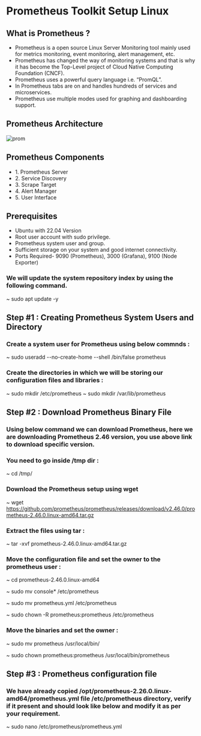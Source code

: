 # Prometheus Toolkit Setup Linux

## What is Prometheus ?
<ul>
  <li>Prometheus is a open source Linux Server Monitoring tool mainly used for metrics monitoring, event monitoring, alert management, etc.</li>
  <li>Prometheus has changed the way of monitoring systems and that is why it has become the Top-Level project of Cloud Native Computing Foundation (CNCF).</li>
  <li>Prometheus uses a powerful query language i.e. “PromQL”.</li>
  <li>In Prometheus tabs are on and handles hundreds of services and microservices.</li>
  <li>Prometheus use multiple modes used for graphing and dashboarding support.</li>
</ul>

## Prometheus Architecture

 ![prom](https://github.com/user-attachments/assets/0b97ce7e-71d7-47a5-9326-cc526e5493c2)

 ## Prometheus Components
 <ul>
   <li>1. Prometheus Server</li>
   <li>2. Service Discovery</li>
   <li>3. Scrape Target</li>
   <li>4. Alert Manager</li>
   <li>5. User Interface</li>
 </ul>

## Prerequisites
<ul>
  <li>Ubuntu with 22.04 Version</li>
  <li>Root user account with sudo  privilege.</li>
  <li>Prometheus system user and group.</li>
  <li>Sufficient storage on your system and good internet connectivity.</li>
  <li>Ports Required- 9090 (Prometheus), 3000 (Grafana), 9100 (Node Exporter)</li>
</ul>

### We will update the system repository index by using the following command.

~ sudo apt update -y

## Step #1 : Creating Prometheus System Users and Directory

### Create a system user for Prometheus using below commnds :

~ sudo useradd --no-create-home --shell /bin/false prometheus

### Create the directories in which we will be storing our configuration files and libraries :

~ sudo mkdir /etc/prometheus
~ sudo mkdir /var/lib/prometheus

## Step #2 : Download Prometheus Binary File

### Using below command we can download Prometheus, here we are downloading Prometheus 2.46 version, you use above link to download specific version.

### You need to go inside /tmp dir :

~ cd /tmp/

### Download the Prometheus setup using wget

~ wget https://github.com/prometheus/prometheus/releases/download/v2.46.0/prometheus-2.46.0.linux-amd64.tar.gz

### Extract the files using tar :

~ tar -xvf prometheus-2.46.0.linux-amd64.tar.gz

### Move the configuration file and set the owner to the prometheus user :

~ cd prometheus-2.46.0.linux-amd64

~ sudo mv console* /etc/prometheus

~ sudo mv prometheus.yml /etc/prometheus

~ sudo chown -R prometheus:prometheus /etc/prometheus

### Move the binaries and set the owner :

~ sudo mv prometheus /usr/local/bin/

~ sudo chown prometheus:prometheus /usr/local/bin/prometheus

## Step #3 : Prometheus configuration file

### We have already copied /opt/prometheus-2.26.0.linux-amd64/prometheus.yml file /etc/prometheus directory, verify if it present and should look like below and modify it as per your requirement.

~ sudo nano /etc/prometheus/prometheus.yml
